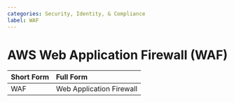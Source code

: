 ```yaml
---
categories: Security, Identity, & Compliance
label: WAF
---
```


# AWS Web Application Firewall (WAF)

Short Form | Full Form
:--- | :---
WAF | Web Application Firewall